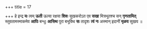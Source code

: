 +++
title = 17

+++
हे इन्द्र **यः** त्वम् **ऊती** ऊत्या रक्षया **शिवः** सुखकरोऽत एव **सखा** मित्रभूतश्च सन् **गृणतामित्** स्तुवतामस्माकमेव **आपिः** बन्धुः **आसिथ** पुरा बभूविथ **सः** तादृशः **त्वं** **नः** अस्मान् इदानीं **मृळय** सुखय ॥